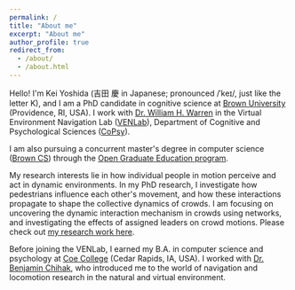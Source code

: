 ```yaml
---
permalink: /
title: "About me"
excerpt: "About me"
author_profile: true
redirect_from:
  - /about/
  - /about.html
---
```


Hello! I'm Kei Yoshida (吉田 慶 in Japanese; pronounced /ˈkeɪ/, just like the letter K), and I am a PhD candidate in cognitive science at [Brown University](https://www.brown.edu/) (Providence, RI, USA). I work with [Dr. William H. Warren](https://vivo.brown.edu/display/wwarrenj) in the Virtual Environment Navigation Lab ([VENLab](https://sites.brown.edu/venlab/)), Department of Cognitive and Psychological Sciences ([CoPsy](https://copsy.brown.edu/)).

I am also pursuing a concurrent master's degree in computer science ([Brown CS](https://cs.brown.edu/)) through the [Open Graduate Education program](https://graduateschool.brown.edu/phd-experience/collaborative-research/open-graduate-education).

My research interests lie in how individual people in motion perceive and act in dynamic environments. In my PhD research, I investigate how pedestrians influence each other's movement, and how these interactions propagate to shape the collective dynamics of crowds. I am focusing on uncovering the dynamic interaction mechanism in crowds using networks, and investigating the effects of assigned leaders on crowd motions. Please check out [my research work here](/research/).

Before joining the VENLab, I earned my B.A. in computer science and psychology at [Coe College](https://www.coe.edu) (Cedar Rapids, IA, USA). I worked with [Dr. Benjamin Chihak](https://www.coe.edu/academics/majors-areas-study/psychology/faculty#:~:text=Ben%20Chihak), who introduced me to the world of navigation and locomotion research in the natural and virtual environment.